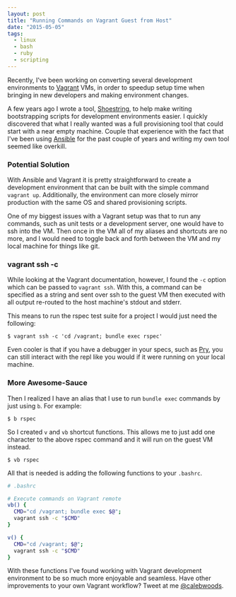 ```yaml
---
layout: post
title: "Running Commands on Vagrant Guest from Host"
date: "2015-05-05"
tags:
  - linux
  - bash
  - ruby
  - scripting
---
```


Recently, I've been working on converting several development environments to [Vagrant](https://www.vagrantup.com/) VMs, in order to speedup setup time when bringing in new developers and making environment changes.

A few years ago I wrote a tool, [Shoestring](https://github.com/calebwoods/shoestring), to help make writing bootstrapping scripts for development environments easier.  I quickly discovered that what I really wanted was a full provisioning tool that could start with a near empty machine. Couple that experience with the fact that I've been using [Ansible](http://www.ansible.com/home) for the past couple of years and writing my own tool seemed like overkill.

### Potential Solution

With Ansible and Vagrant it is pretty straightforward to create a development environment that can be built with the simple command `vagrant up`.  Additionally, the environment can more closely mirror production with the same OS and shared provisioning scripts.

One of my biggest issues with a Vagrant setup was that to run any commands, such as unit tests or a development server, one would have to ssh into the VM.  Then once in the VM all of my aliases and shortcuts are no more, and I would need to toggle back and forth between the VM and my local machine for things like git.

### vagrant ssh -c

While looking at the Vagrant documentation, however, I found the `-c` option which can be passed to `vagrant ssh`.  With this, a command can be specified as a string and sent over ssh to the guest VM then executed with all output re-routed to the host machine's stdout and stderr.

This means to run the rspec test suite for a project I would just need the following:

```
$ vagrant ssh -c 'cd /vagrant; bundle exec rspec'
```

Even cooler is that if you have a debugger in your specs, such as [Pry](http://pryrepl.org/), you can still interact with the repl like you would if it were running on your local machine.

### More Awesome-Sauce

Then I realized I have an alias that I use to run `bundle exec` commands by just using `b`.  For example:

```
$ b rspec
```

So I created `v` and `vb` shortcut functions. This allows me to just add one character to the above rspec command and it will run on the guest VM instead.

```
$ vb rspec
```

All that is needed is adding the following functions to your `.bashrc`.

```bash
# .bashrc

# Execute commands on Vagrant remote
vb() {
  CMD="cd /vagrant; bundle exec $@";
  vagrant ssh -c "$CMD"
}

v() {
  CMD="cd /vagrant; $@";
  vagrant ssh -c "$CMD"
}
```

With these functions I've found working with Vagrant development environment to be so much more enjoyable and seamless.  Have other improvements to your own Vagrant workflow? Tweet at me [@calebwoods](https://twitter.com/calebwoods).
